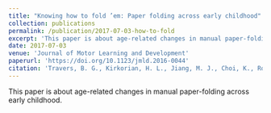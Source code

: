 ```yaml
---
title: "Knowing how to fold ’em: Paper folding across early childhood"
collection: publications
permalink: /publication/2017-07-03-how-to-fold
excerpt: 'This paper is about age-related changes in manual paper-folding across early childhood.'
date: 2017-07-03
venue: 'Journal of Motor Learning and Development'
paperurl: 'https://doi.org/10.1123/jmld.2016-0044'
citation: 'Travers, B. G., Kirkorian, H. L., Jiang, M. J., Choi, K., Rosengren, K. S., Pavalko, P., & Jobin, P. (2017). Knowing how to fold ’em: Paper folding across early childhood. <i>Journal of Motor Learning and Development.</i> Advance Online Publication.'
---
```


This paper is about age-related changes in manual paper-folding across early childhood.

